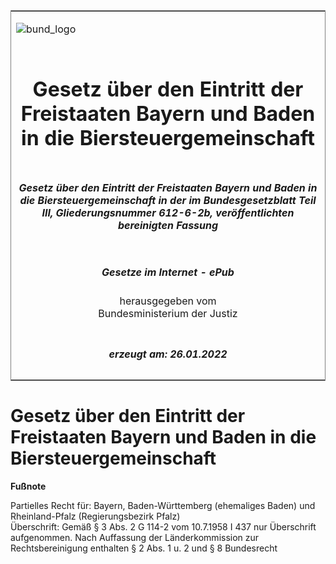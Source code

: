 <span id="DECKBLATT.html"></span>

<table border="0" frame="border" width="100%">

<tr valign="top">

<td align="left">

![bund\_logo](BfJ_2021_Web_de_de.gif)

</td>

<td align="right">

 

</td>

</tr>

<tr align="center" valign="middle">

<td colspan="2">

# Gesetz über den Eintritt der Freistaaten Bayern und Baden in die Biersteuergemeinschaft

</td>

</tr>

<tr align="center" valign="middle">

<td colspan="2">

##### Gesetz über den Eintritt der Freistaaten Bayern und Baden in die Biersteuergemeinschaft in der im Bundesgesetzblatt Teil III, Gliederungsnummer 612-6-2b, veröffentlichten bereinigten Fassung

</td>

</tr>

<tr align="center" valign="middle">

<td colspan="2">

  
  

##### Gesetze im Internet - ePub  
  
herausgegeben vom  
Bundesministerium der Justiz

</td>

</tr>

<tr align="center" valign="bottom">

<td colspan="2">

  
  

##### erzeugt am: 26.01.2022

</td>

</tr>

</table>

<span id="BJNR005990919.html"></span>

# Gesetz über den Eintritt der Freistaaten Bayern und Baden in die Biersteuergemeinschaft

<div>

  
**Fußnote**

<div class="jnhtml">

<div>

<div class="jurAbsatz">

Partielles Recht für: Bayern, Baden-Württemberg (ehemaliges Baden) und
Rheinland-Pfalz (Regierungsbezirk Pfalz)  
Überschrift: Gemäß § 3 Abs. 2 G 114-2 vom 10.7.1958 I 437 nur
Überschrift aufgenommen. Nach Auffassung der Länderkommission zur
Rechtsbereinigung enthalten § 2 Abs. 1 u. 2 und § 8 Bundesrecht

</div>

</div>

</div>

</div>
